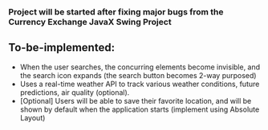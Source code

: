 ### Project will be started after fixing major bugs from the Currency Exchange JavaX Swing Project

## To-be-implemented:

* When the user searches, the concurring elements become invisible, and the search icon expands (the search button becomes 2-way purposed)
* Uses a real-time weather API to track various weather conditions, future predictions, air quality (optional).
* [Optional] Users will be able to save their favorite location, and will be shown by default when the application starts (implement using Absolute Layout)
